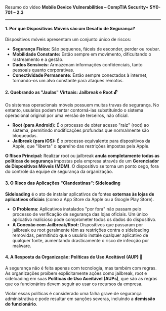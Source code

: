 Resumo do vídeo **Mobile Device Vulnerabilities – CompTIA Security+ SY0-701 – 2.3**

---

#### **1. Por que Dispositivos Móveis são um Desafio de Segurança?**

Dispositivos móveis apresentam um conjunto único de riscos:

* **Segurança Física:** São pequenos, fáceis de esconder, perder ou roubar.
* **Mobilidade Constante:** Estão sempre em movimento, dificultando o rastreamento e a gestão.
* **Dados Sensíveis:** Armazenam informações confidenciais, tanto pessoais quanto corporativas.
* **Conectividade Permanente:** Estão sempre conectados à internet, tornando-os um alvo constante para ataques remotos.

#### **2. Quebrando as "Jaulas" Virtuais: Jailbreak e Root 🔓**

Os sistemas operacionais móveis possuem muitas travas de segurança. No entanto, usuários podem tentar contorná-las substituindo o sistema operacional original por uma versão de terceiros, não oficial.

* **Root (para Android):** É o processo de obter acesso "raiz" (root) ao sistema, permitindo modificações profundas que normalmente são bloqueadas.
* **Jailbreak (para iOS):** É o processo equivalente para dispositivos da Apple, que "liberta" o aparelho das restrições impostas pela Apple.

**O Risco Principal:** Realizar root ou jailbreak **anula completamente todas as políticas de segurança** impostas pela empresa através de um **Gerenciador de Dispositivos Móveis (MDM)**. O dispositivo se torna um ponto cego, fora do controle da equipe de segurança da organização.

#### **3. O Risco das Aplicações "Clandestinas": Sideloading**

**Sideloading** é o ato de instalar aplicativos de fontes **externas às lojas de aplicativos oficiais** (como a App Store da Apple ou a Google Play Store).

* **O Problema:** Aplicativos instalados "por fora" não passam pelo processo de verificação de segurança das lojas oficiais. Um único aplicativo malicioso pode comprometer todos os dados do dispositivo.
* **A Conexão com Jailbreak/Root:** Dispositivos que passaram por jailbreak ou root geralmente têm as restrições contra o sideloading removidas, permitindo que o usuário instale qualquer aplicativo de qualquer fonte, aumentando drasticamente o risco de infecção por malware.

#### **4. A Resposta da Organização: Políticas de Uso Aceitável (AUP) 📜**

A segurança não é feita apenas com tecnologia, mas também com regras. As organizações proíbem explicitamente ações como jailbreak, root e sideloading em suas **Políticas de Uso Aceitável (AUPs)**, que são as regras que os funcionários devem seguir ao usar os recursos da empresa.

Violar essas políticas é considerado uma falha grave de segurança administrativa e pode resultar em sanções severas, incluindo a **demissão do funcionário**.
